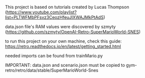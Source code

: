 This project is based on tutorials created by Lucas Thompson
(https://www.youtube.com/playlist?list=PLTWFMbPFsvz3CeozHfeuJIXWAJMkPtAdS)

data.json file's RAM values were discovered by szmyty
(https://github.com/szmyty/OpenAI-Retro-SuperMarioWorld-SNES)

to run this project on your own machine, check this guide:
https://retro.readthedocs.io/en/latest/getting_started.html

needed imports can be found from trainMario.py

IMPORTANT:
data.json and scenario.json must be copied to gym-retro/retro/data/stable/SuperMarioWorld-Snes
